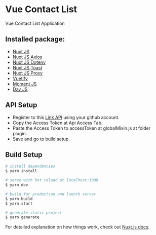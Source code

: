 # Vue Contact List

Vue Contact List Application

## Installed package:

- [Nuxt JS](https://nuxtjs.org/)
- [Nuxt JS Axios](https://axios.nuxtjs.org/)
- [Nuxt JS Dotenv](https://www.npmjs.com/package/@nuxtjs/dotenv)
- [Nuxt JS Toast](https://www.npmjs.com/package/@nuxtjs/toast)
- [Nuxt JS Proxy](https://www.npmjs.com/package/@nuxtjs/proxy)
- [Vuetify](https://vuetifyjs.com/en/)
- [Moment JS](https://momentjs.com/)
- [Day JS](https://www.npmjs.com/package/dayjs)

## API Setup

- Register to this [Link API](https://gorest.co.in/) using your github account.
- Copy the Access Token at Api Access Tab.
- Paste the Access Token to accessToken at globalMixin.js at folder plugin.
- Save and go to build setup.

## Build Setup

```bash
# install dependencies
$ yarn install

# serve with hot reload at localhost:3000
$ yarn dev

# build for production and launch server
$ yarn build
$ yarn start

# generate static project
$ yarn generate
```

For detailed explanation on how things work, check out [Nuxt.js docs](https://nuxtjs.org).
